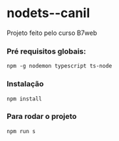 # nodets--canil
Projeto feito pelo curso B7web

### Pré requisitos globais:
`npm -g nodemon typescript ts-node`

### Instalação
`npm install`

### Para rodar o projeto 
`npm run s`